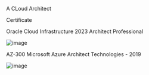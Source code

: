 A CLoud Architect 

Certificate

Oracle Cloud Infrastructure 2023 Architect Professional

![image](https://github.com/HeidongYang/HeidongYang/assets/48700904/4d67fb2d-5426-49b4-99c0-09842adfd2ae)

AZ-300 Microsoft Azure Architect Technologies - 2019

![image](https://github.com/HeidongYang/HeidongYang/assets/48700904/7e1cbef1-0746-4705-bb01-50962b43d57b)


